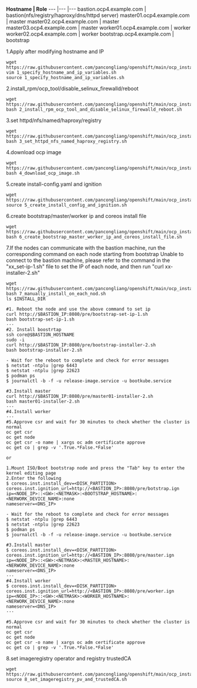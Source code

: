 
**Hostname | Role**
--- |--- |--- 
bastion.ocp4.example.com    | bastion(nfs/registry/haproxy/dns/httpd server)
master01.ocp4.example.com   | master 
master02.ocp4.example.com   | master
master03.ocp4.example.com   | master
worker01.ocp4.example.com   | worker
worker02.ocp4.example.com   | worker
bootstrap.ocp4.example.com  | bootstrap





1.Apply after modifying hostname and IP
~~~
wget https://raw.githubusercontent.com/pancongliang/openshift/main/ocp_install/1_specify_hostname_and_ip_variables.sh
vim 1_specify_hostname_and_ip_variables.sh
source 1_specify_hostname_and_ip_variables.sh
~~~

2.install_rpm/ocp_tool/disable_selinux_firewalld/reboot
~~~
wget https://raw.githubusercontent.com/pancongliang/openshift/main/ocp_install/2_install_rpm_ocp_tool_and_disable_selinux_firewalld_reboot.sh
bash 2_install_rpm_ocp_tool_and_disable_selinux_firewalld_reboot.sh
~~~

3.set httpd/nfs/named/haproxy/registry
~~~
wget https://raw.githubusercontent.com/pancongliang/openshift/main/ocp_install/3_set_httpd_nfs_named_haproxy_registry.sh
bash 3_set_httpd_nfs_named_haproxy_registry.sh
~~~

4.download ocp image
~~~
wget https://raw.githubusercontent.com/pancongliang/openshift/main/ocp_install/4_download_ocp_image.sh
bash 4_download_ocp_image.sh
~~~

5.create install-config.yaml and ignition
~~~
wget https://raw.githubusercontent.com/pancongliang/openshift/main/ocp_install/5_create_install_config_and_ignition.sh
source 5_create_install_config_and_ignition.sh
~~~

6.create bootstrap/master/worker ip and coreos install file
~~~
wget https://raw.githubusercontent.com/pancongliang/openshift/main/ocp_install/6_create_bootstrap_master_worker_ip_and_coreos_install_file.sh
bash 6_create_bootstrap_master_worker_ip_and_coreos_install_file.sh
~~~

7.If the nodes can communicate with the bastion machine, run the corresponding command on each node starting from bootstrap
Unable to connect to the bastion machine, please refer to the command in the "xx_set-ip-1.sh" file to set the IP of each node, and then run "curl xx-installer-2.sh"
~~~
wget https://raw.githubusercontent.com/pancongliang/openshift/main/ocp_install/7_manually_install_on_each_nod.sh
bash 7_manually_install_on_each_nod.sh
ls $INSTALL_DIR

#1. Reboot the node and use the above command to set ip
curl http://$BASTION_IP:8080/pre/bootstrap-set-ip-1.sh
bash bootstrap-set-ip-1.sh
···
#2. Install boostrtap
ssh core@$BASTION_HOSTNAME
sudo -i
curl http://$BASTION_IP:8080/pre/bootstrap-installer-2.sh
bash bootstrap-installer-2.sh

- Wait for the reboot to complete and check for error messages
$ netstat -ntplu |grep 6443
$ netstat -ntplu |grep 22623
$ podman ps
$ journalctl -b -f -u release-image.service -u bootkube.service

#3.Install master
curl http://$BASTION_IP:8080/pre/master01-installer-2.sh
bash master01-installer-2.sh
···
#4.Install worker
···
#5.Approve csr and wait for 30 minutes to check whether the cluster is normal 
oc get csr
oc get node
oc get csr -o name | xargs oc adm certificate approve
oc get co | grep -v '.True.*False.*False'

or

1.Mount ISO/Boot bootstrap node and press the "Tab" key to enter the kernel editing page
2.Enter the following
$ coreos.inst.install_dev=<DISK_PARTITION> coreos.inst.ignition_url=http://<BASTION_IP>:8080/pre/botstrap.ign
ip=<NODE_IP>::<GW>:<NETMASK>:<BOOTSTRAP_HOSTNAME>:<NERWORK_DEVICE_NAME>:none
nameserver=<DNS_IP>

- Wait for the reboot to complete and check for error messages
$ netstat -ntplu |grep 6443
$ netstat -ntplu |grep 22623
$ podman ps
$ journalctl -b -f -u release-image.service -u bootkube.service

#3.Install master
$ coreos.inst.install_dev=<DISK_PARTITION> coreos.inst.ignition_url=http://<BASTION_IP>:8080/pre/master.ign
ip=<NODE_IP>::<GW>:<NETMASK>:<MASTER_HOSTNAME>:<NERWORK_DEVICE_NAME>:none
nameserver=<DNS_IP>
···
#4.Install worker
$ coreos.inst.install_dev=<DISK_PARTITION> coreos.inst.ignition_url=http://<BASTION_IP>:8080/pre/worker.ign
ip=<NODE_IP>::<GW>:<NETMASK>:<WORKER_HOSTNAME>:<NERWORK_DEVICE_NAME>:none
nameserver=<DNS_IP>
···

#5.Approve csr and wait for 30 minutes to check whether the cluster is normal 
oc get csr
oc get node
oc get csr -o name | xargs oc adm certificate approve
oc get co | grep -v '.True.*False.*False'
~~~

8.set imageregistry operator and registry trustedCA
~~~
wget https://raw.githubusercontent.com/pancongliang/openshift/main/ocp_install/8_set_imageregistry_pv_and_trustedCA.sh
source 8_set_imageregistry_pv_and_trustedCA.sh
~~~

